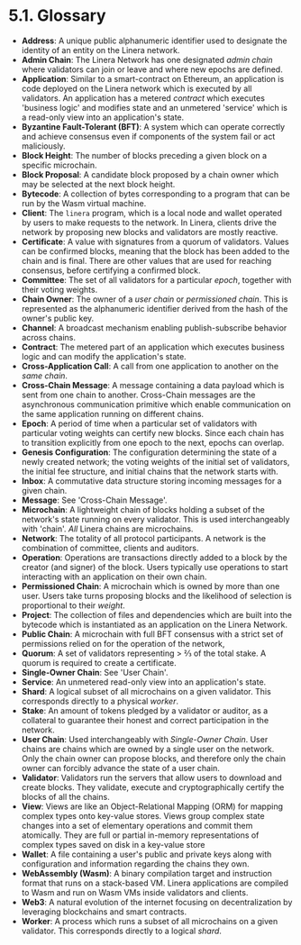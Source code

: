 # 5.1. Glossary

- **Address**: A unique public alphanumeric identifier used to designate the identity of an entity on the Linera network.
- **Admin Chain**: The Linera Network has one designated *admin chain* where validators can join or leave and where new epochs are defined.
- **Application**: Similar to a smart-contract on Ethereum, an application is code deployed on the Linera network which is executed by all validators. An application has a metered *contract* which executes 'business logic' and modifies state and an unmetered 'service' which is a read-only view into an application's state.
- **Byzantine Fault-Tolerant (BFT)**: A system which can operate correctly and achieve consensus even if components of the system fail or act maliciously.
- **Block Height**: The number of blocks preceding a given block on a specific microchain.
- **Block Proposal**: A candidate block proposed by a chain owner which may be selected at the next block height.
- **Bytecode**: A collection of bytes corresponding to a program that can be run by the Wasm virtual machine.
- **Client**: The `linera` program, which is a local node and wallet operated by users to make requests to the network. In Linera, clients drive the network by proposing new blocks and validators are mostly reactive.
- **Certificate**: A value with signatures from a quorum of validators. Values can be confirmed blocks, meaning that the block has been added to the chain and is final. There are other values that are used for reaching consensus, before certifying a confirmed block.
- **Committee**: The set of all validators for a particular *epoch*, together with their voting weights.
- **Chain Owner**: The owner of a *user chain* or *permissioned chain*. This is represented as the alphanumeric identifier derived from the hash of the owner's public key.
- **Channel**: A broadcast mechanism enabling publish-subscribe behavior across chains.
- **Contract**: The metered part of an application which executes business logic and can modify the application's state.
- **Cross-Application Call**: A call from one application to another on the *same chain*.
- **Cross-Chain Message**: A message containing a data payload which is sent from one chain to another. Cross-Chain messages are the asynchronous communication primitive which enable communication on the same application running on different chains.
- **Epoch**: A period of time when a particular set of validators with particular voting weights can certify new blocks. Since each chain has to transition explicitly from one epoch to the next, epochs can overlap.
- **Genesis Configuration**: The configuration determining the state of a newly created network; the voting weights of the initial set of validators, the initial fee structure, and initial chains that the network starts with.
- **Inbox**: A commutative data structure storing incoming messages for a given chain.
- **Message**: See 'Cross-Chain Message'.
- **Microchain**: A lightweight chain of blocks holding a subset of the network's state running on every validator. This is used interchangeably with 'chain'. *All* Linera chains are microchains.
- **Network**: The totality of all protocol participants. A network is the combination of committee, clients and auditors.
- **Operation**: Operations are transactions directly added to a block by the creator (and signer) of the block. Users typically use operations to start interacting with an application on their own chain.
- **Permissioned Chain**: A microchain which is owned by more than one user. Users take turns proposing blocks and the likelihood of selection is proportional to their *weight*.
- **Project**: The collection of files and dependencies which are built into the bytecode which is instantiated as an application on the Linera Network.
- **Public Chain**: A microchain with full BFT consensus with a strict set of permissions relied on for the operation of the network,
- **Quorum**: A set of validators representing > ⅔ of the total stake. A quorum is required to create a certificate.
- **Single-Owner Chain**: See 'User Chain'.
- **Service**: An unmetered read-only view into an application's state.
- **Shard**: A logical subset of all microchains on a given validator. This corresponds directly to a physical *worker*.
- **Stake**: An amount of tokens pledged by a validator or auditor, as a collateral to guarantee their honest and correct participation in the network.
- **User Chain**: Used interchangeably with *Single-Owner Chain*. User chains are chains which are owned by a single user on the network. Only the chain owner can propose blocks, and therefore only the chain owner can forcibly advance the state of a user chain.
- **Validator**: Validators run the servers that allow users to download and create blocks. They validate, execute and cryptographically certify the blocks of all the chains.
- **View**: Views are like an Object-Relational Mapping (ORM) for mapping complex types onto key-value stores. Views group complex state changes into a set of elementary operations and commit them atomically. They are full or partial in-memory representations of complex types saved on disk in a key-value store
- **Wallet**: A file containing a user's public and private keys along with configuration and information regarding the chains they own.
- **WebAssembly (Wasm)**: A binary compilation target and instruction format that runs on a stack-based VM. Linera applications are compiled to Wasm and run on Wasm VMs inside validators and clients.
- **Web3**: A natural evolution of the internet focusing on decentralization by leveraging blockchains and smart contracts.
- **Worker**: A process which runs a subset of all microchains on a given validator. This corresponds directly to a logical *shard*.
